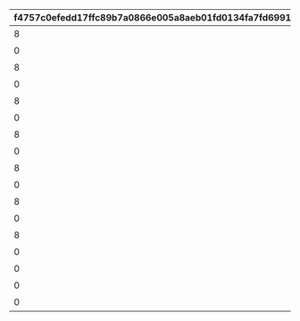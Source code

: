 |f4757c0efedd17ffc89b7a0866e005a8aeb01fd0134fa7fd69913243919e0d6f|0568fca5926f0330035241a2494362d8fbef24ce54a56e4b0dc83ac7ebb0d302|9a5763adf20ee837794a7910b1551cc4df2f36fe69a753569843d8bf46d34589|3ac6f96d75eb9246c9c158b6ebdb6eaf29f6c260f7a7b940a9e50f6d9f69ff73|84eee0a0eeab61f6a12729ff2e0a5597863bb08efe19a327ba11cdc3f38517ee|4d189ad56649a8538c6a8a112c75522a062bf77f01648b1892adec50e5700eae|86fea9b6d38492b5609cc897d933956f5815eb4e981fa25f5374e863b3b0f517|
| --- | --- | --- | --- | --- | --- | --- |
|8|スイーツ早食いクラブ|91002|5148061|10148|40|1|
|0|ぺんぽこりんの正体…？|0|5148062|10148|0|1|
|8|夜凪の恋バナ？|91002|5148064|10148|40|2|
|0|麦しゅわアブダクション|0|5148065|10148|0|2|
|8|ピッカピカのボードで|91002|5148067|10148|40|3|
|0|Mって何ですか？|0|5148068|10148|0|3|
|8|スイカの次はミルク？|91002|5148070|10148|40|4|
|0|騎士きゅんセラピー|0|5148071|10148|0|4|
|8|パチパチとフーフー|91002|5148073|10148|40|5|
|0|火遁の術でチャメシ！|0|5148074|10148|0|5|
|8|耳を澄ませば|91002|5148076|10148|40|6|
|0|祓った方がよくねー？|0|5148077|10148|0|6|
|8|爆誕ホットヒップドロップ|91002|5148079|10148|40|7|
|0|スーパースライム戦士|0|5148080|10148|0|7|
|0|バラバラな写真と証言|0|5148601|10148|0|0|
|0|写真アルバム復元完了！|0|5148602|10148|0|7|
|0|記念の集合写真★|0|5148603|10148|0|100|